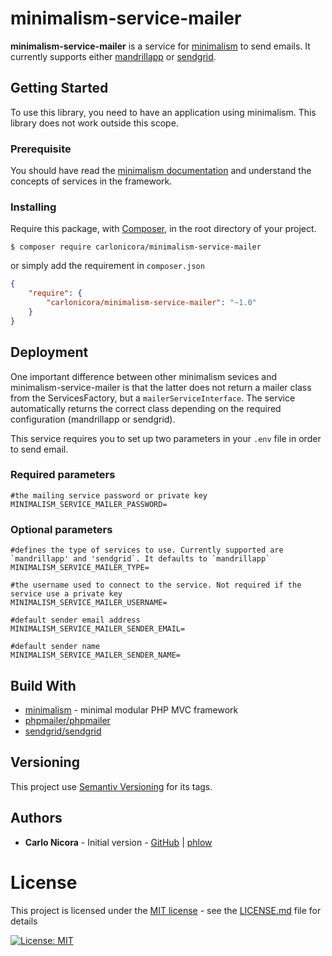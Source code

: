 # minimalism-service-mailer

**minimalism-service-mailer** is a service for [minimalism](https://github.com/carlonicora/minimalism) to send emails. 
It currently supports either [mandrillapp](https://mandrillapp.com) or [sendgrid](https://sendgrid.com).

## Getting Started

To use this library, you need to have an application using minimalism. This library does not work outside this scope.

### Prerequisite

You should have read the [minimalism documentation](https://github.com/carlonicora/minimalism/readme.md) and understand
the concepts of services in the framework.

### Installing

Require this package, with [Composer](https://getcomposer.org/), in the root directory of your project.

```
$ composer require carlonicora/minimalism-service-mailer
```

or simply add the requirement in `composer.json`

```json
{
    "require": {
        "carlonicora/minimalism-service-mailer": "~1.0"
    }
}
```

## Deployment

One important difference between other minimalism sevices and minimalism-service-mailer is that the latter does not
return a mailer class from the ServicesFactory, but a `mailerServiceInterface`. The service automatically returns the
correct class depending on the required configuration (mandrillapp or sendgrid).

This service requires you to set up two parameters in your `.env` file in order to send email.

### Required parameters

```dotenv
#the mailing service password or private key
MINIMALISM_SERVICE_MAILER_PASSWORD=
```

### Optional parameters

```dotenv
#defines the type of services to use. Currently supported are `mandrillapp' and 'sendgrid`. It defaults to `mandrillapp`
MINIMALISM_SERVICE_MAILER_TYPE=  

#the username used to connect to the service. Not required if the service use a private key
MINIMALISM_SERVICE_MAILER_USERNAME=

#default sender email address
MINIMALISM_SERVICE_MAILER_SENDER_EMAIL=

#default sender name
MINIMALISM_SERVICE_MAILER_SENDER_NAME=
```

## Build With

* [minimalism](https://github.com/carlonicora/minimalism) - minimal modular PHP MVC framework
* [phpmailer/phpmailer](https://github.com/phpmailer/phpmailer)
* [sendgrid/sendgrid](https://github.com/sendgrid/sendgrid)

## Versioning

This project use [Semantiv Versioning](https://semver.org/) for its tags.

## Authors

* **Carlo Nicora** - Initial version - [GitHub](https://github.com/carlonicora) |
[phlow](https://phlow.com/@carlo)

# License

This project is licensed under the [MIT license](https://opensource.org/licenses/MIT) - see the
[LICENSE.md](LICENSE.md) file for details 

[![License: MIT](https://img.shields.io/badge/License-MIT-yellow.svg)](https://opensource.org/licenses/MIT)